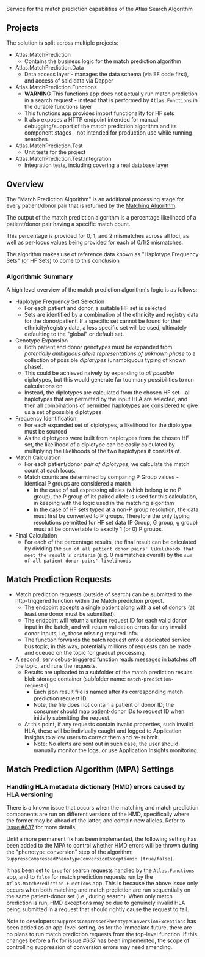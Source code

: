 Service for the match prediction capabilities of the Atlas Search Algorithm

## Projects

The solution is split across multiple projects:

- Atlas.MatchPrediction
  - Contains the business logic for the match prediction algorithm
- Atlas.MatchPrediction.Data
  - Data access layer - manages the data schema (via EF code first), and access of said data via Dapper
- Atlas.MatchPrediction.Functions
  - **WARNING** This functions app does not actually run match prediction in a search request - instead that is performed by `Atlas.Functions` in the durable functions layer
  - This functions app provides import functionality for HF sets
  - It also exposes a HTTP endpoint intended for manual debugging/support of the match prediction algorithm and its component stages - not intended for production use while running searches.
- Atlas.MatchPrediction.Test
  - Unit tests for the project
- Atlas.MatchPrediction.Test.Integration
  - Integration tests, including covering a real database layer

## Overview

The "Match Prediction Algorithm" is an additional processing stage for every patient/donor pair that is returned by the 
[Matching Algorithm](README_MatchingAlgorithm.md).

The output of the match prediction algorithm is a percentage likelihood of a patient/donor pair having a specific match count. 

This percentage is provided for 0, 1, and 2 mismatches across all loci, as well as 
per-locus values being provided for each of 0/1/2 mismatches.

The algorithm makes use of reference data known as "Haplotype Frequency Sets" (or HF Sets) to come to this conclusion


### Algorithmic Summary

A high level overview of the match prediction algorithm's logic is as follows: 

* Haplotype Frequency Set Selection
  * For each patient and donor, a suitable HF set is selected
  * Sets are identified by a combination of the ethnicity and registry data for the donor/patient. If a specific set cannot be found 
  for their ethnicity/registry data, a less specific set will be used, ultimately defaulting to the "global" or default set.
* Genotype Expansion
  * Both patient and donor genotypes must be expanded from _potentially ambiguous allele representations of unknown phase_
  to a collection of possible *diplotypes* (unambiguous typing of known phase).
  * This could be achieved naively by expanding to *all possible* diplotypes, but this would generate far too many possibilities to run calculations on
  * Instead, the diplotypes are calculated from the chosen HF set - all haplotypes that are permitted by the input HLA are selected, and
  then all combinations of permitted haplotypes are considered to give us a set of possible diplotypes
* Frequency Identification
  * For each expanded set of diplotypes, a likelihood for the diplotype must be sourced
  * As the diplotypes were built from haplotypes from the chosen HF set, the likelihood of a diplotype can be easily calculated 
  by multiplying the likelihoods of the two haplotypes it consists of.
* Match Calculation
  * For each patient/donor *pair of diplotypes*, we calculate the match count at each locus. 
  * Match counts are determined by comparing P Group values - identical P groups are considered a match
    * In the case of null expressing alleles (which belong to no P group), the P group of its paired allele is used for this calculation, in keeping with the logic used in the matching algorithm
    * In the case of HF sets typed at a non-P group resolution, the data must first be converted to P groups. Therefore the only typing resolutions
    permitted for HF set data (P Group, G group, g group) must all be convertable to exactly 1 (or 0) P groups.
* Final Calculation
  * For each of the percentage results, the final result can be calculated by dividing the `sum of all patient donor pairs' likelihoods that meet the result's criteria`
    (e.g. 0 mismatches overall) by the `sum of all patient donor pairs' likelihoods`


## Match Prediction Requests
- Match prediction requests (outside of search) can be submitted to the http-triggered function within the Match prediction project.
  - The endpoint accepts a single patient along with a set of donors (at least one donor must be submitted).
  - The endpoint will return a unique request ID for each valid donor input in the batch, and will return validation errors for any invalid donor inputs, i.e, those missing required info.
  - The function forwards the batch request onto a dedicated service bus topic; in this way, potentially millions of requests can be made and queued on the topic for gradual processing.
- A second, servicebus-triggered function reads messages in batches off the topic, and runs the requests.
  - Results are uploaded to a subfolder of the match prediction results blob storage container (subfolder name: `match-prediction-requests`).
    - Each json result file is named after its corresponding match prediction request ID.
    - Note, the file does not contain a patient or donor ID; the consumer should map patient-donor IDs to request ID when initially submitting the request.
  - At this point, if any requests contain invalid properties, such invalid HLA, these will be indiviually caught and logged to Application Insights to allow users to correct them and re-submit.
    - Note: No alerts are sent out in such case; the user should manually monitor the logs, or use Application Insights monitoring.


## Match Prediction Algorithm (MPA) Settings

### Handling HLA metadata dictionary (HMD) errors caused by HLA versioning

There is a known issue that occurs when the matching and match prediction components are run on different versions of the HMD, specifically where the former may be ahead of the latter, and contain new alleles. Refer to [issue #637](https://github.com/Anthony-Nolan/Atlas/issues/637) for more details.

Until a more permanent fix has been implemented, the following setting has been added to the MPA to control whether HMD errors will be thrown during the "phenotype conversion" step of the algorithm: `SuppressCompressedPhenotypeConversionExceptions: [true/false]`.

It has been set to `true` for search requests handled by the `Atlas.Functions` app, and to `false` for match prediction requests run by the `Atlas.MatchPrediction.Functions` app. This is because the above issue only occurs when both matching and match prediction are run sequentially on the same patient-donor set (i.e., during search). When only match prediction is run, HMD exceptions may be due to genuinely invalid HLA being submitted in a request that should rightly cause the request to fail.

Note to developers: `SuppressCompressedPhenotypeConversionExceptions` has been added as an app-level setting, as for the immediate future, there are no plans to run match prediction requests from the top-level function. If this changes before a fix for issue #637 has been implemented, the scope of controlling suppression of conversion errors may need amending.